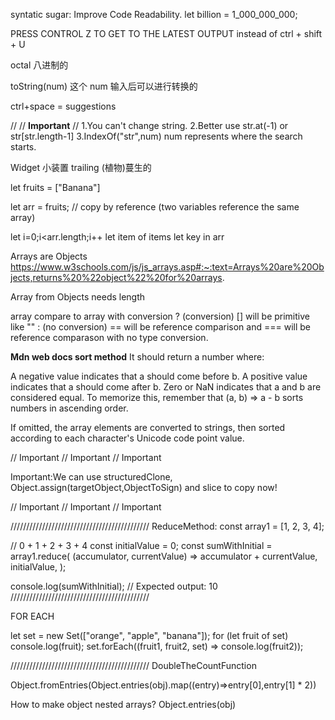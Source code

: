 syntatic sugar: Improve Code Readability.
let billion = 1_000_000_000;

PRESS CONTROL Z TO GET TO THE LATEST OUTPUT
instead of ctrl + shift + U

octal 八进制的

toString(num)
这个 num 输入后可以进行转换的

ctrl+space = suggestions

//
// <b>Important</b>
//
1.You can't change string.
2.Better use str.at(-1) or str[str.length-1]
3.IndexOf("str",num) num represents where the search starts.

Widget 小装置
trailing (植物)蔓生的

let fruits = ["Banana"]

let arr = fruits; // copy by reference (two variables reference the same array)

<!--

    process.stdout.write() = console.log with no new line

 -->

let i=0;i<arr.length;i++
let item of items
let key in arr

Arrays are Objects
https://www.w3schools.com/js/js_arrays.asp#:~:text=Arrays%20are%20Objects,returns%20%22object%22%20for%20arrays.

Array from Objects needs length

<!-- Author:
Let’s recall the rules:

Two objects are equal == only if they’re references to the same object.
If one of the arguments of == is an object, and the other one is a primitive, then the object gets converted to primitive, as explained in the chapter Object to primitive conversion.
…With an exception of null and undefined that equal == each other and nothing else. -->

array compare to array with conversion ?
(conversion) [] will be primitive like "" :
(no conversion) == will be reference comparison and === will be reference comparason with no type conversion.

<b>Mdn web docs sort method</b>
It should return a number where:

A negative value indicates that a should come before b.
A positive value indicates that a should come after b.
Zero or NaN indicates that a and b are considered equal.
To memorize this, remember that (a, b) => a - b sorts numbers in ascending order.

If omitted, the array elements are converted to strings, then sorted according to each character's Unicode code point value.


 
// Important
// Important
// Important

Important:We can use structuredClone, Object.assign(targetObject,ObjectToSign)
and slice to copy now!

// Important
// Important
// Important

////////////////////////////////////////////
ReduceMethod:
const array1 = [1, 2, 3, 4];

// 0 + 1 + 2 + 3 + 4
const initialValue = 0;
const sumWithInitial = array1.reduce(
  (accumulator, currentValue) => accumulator + currentValue,
  initialValue,
);

console.log(sumWithInitial);
// Expected output: 10
////////////////////////////////////////////


FOR EACH

let set = new Set(["orange", "apple", "banana"]);
for (let fruit of set) console.log(fruit);
set.forEach((fruit1, fruit2, set) => console.log(fruit2));

////////////////////////////////////////////
DoubleTheCountFunction


Object.fromEntries(Object.entries(obj).map((entry)=>entry[0],entry[1] * 2))


How to make object nested arrays?
Object.entries(obj)